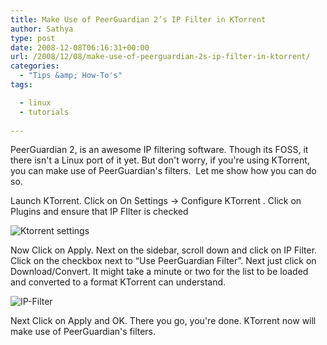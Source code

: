 ```yaml
---
title: Make Use of PeerGuardian 2’s IP Filter in KTorrent
author: Sathya
type: post
date: 2008-12-08T06:16:31+00:00
url: /2008/12/08/make-use-of-peerguardian-2s-ip-filter-in-ktorrent/
categories:
  - "Tips &amp; How-To's"
tags:

  - linux
  - tutorials
  
---
```

PeerGuardian 2, is an awesome IP filtering software. Though its FOSS, it there isn't a Linux port of it yet. But don't worry, if you're using KTorrent, you can make use of PeerGuardian's filters.  Let me show how you can do so.

<!--more-->

Launch KTorrent. Click on On Settings -> Configure KTorrent . Click on Plugins and ensure that IP FIlter is checked

![Ktorrent settings][1]

Now Click on Apply. Next on the sidebar, scroll down and click on IP Filter. Click on the checkbox next to &#8220;Use PeerGuardian Filter&#8221;. Next just click on Download/Convert. It might take a minute or two for the list to be loaded and converted to a format KTorrent can understand.

![IP-Filter][2]

Next Click on Apply and OK. There you go, you're done. KTorrent now will make use of PeerGuardian's filters.

 [1]: https://farm4.static.flickr.com/3162/3091279823_ccff6b30cd_m.jpg
 [2]: https://farm4.static.flickr.com/3235/3091279829_fbca833b4e_m.jpg
